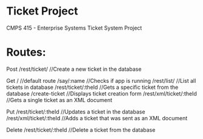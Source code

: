 # Ticket Project
CMPS 415 - Enterprise Systems Ticket System Project

# Routes:
Post
/rest/ticket/	//Create a new ticket in the database

Get
/ 		//default route
/say/:name 	//Checks if app is running
/rest/list/ 		//List all tickets in database
/rest/ticket/:theId	//Gets a specific ticket from the database
/create-ticket 	//Displays ticket creation form
/rest/xml/ticket/:theId	//Gets a single ticket as an XML document

Put
/rest/ticket/:theId	//Updates a ticket in the database
/rest/xml/ticket/:theId //Adds a ticket that was sent as an XML document

Delete
/rest/ticket/:theId	//Delete a ticket from the database

